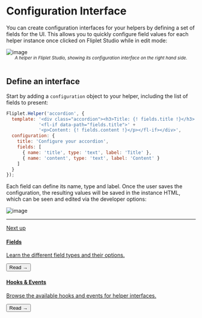 # Configuration Interface

You can create configuration interfaces for your helpers by defining a set of fields for the UI. This allows you to quickly configure field values for each helper instance once clicked on Fliplet Studio while in edit mode:

![image](/assets/img/helper-2.png)
<small style="text-align: center;display: block"><i>A helper in Fliplet Studio, showing its configuration interface on the right hand side.<br/><br /></i></small>

## Define an interface

Start by adding a `configuration` object to your helper, including the list of fields to present:

```js
Fliplet.Helper('accordion', {
  template: '<div class="accordion"><h3>Title: {! fields.title !}</h3>' +
            '<fl-if data-path="fields.title">' +
            '<p>Content: {! fields.content !}</p></fl-if></div>',
  configuration: {
    title: 'Configure your accordion',
    fields: [
      { name: 'title', type: 'text', label: 'Title' },
      { name: 'content', type: 'text', label: 'Content' }
    ]
  }
});
```

Each field can define its name, type and label. Once the user saves the configuration, the resulting values will be saved in the instance HTML, which can be seen and edited via the developer options:

![image](/assets/img/helper-3.png)

---

<section class="blocks alt">
  <a class="bl two" href="interface-fields.html">
    <div>
      <span class="pin">Next up</span>
      <h4>Fields</h4>
      <p>Learn the different field types and their options.</p>
      <button>Read &rarr;</button>
    </div>
  </a>
  <a class="bl two" href="interface-hooks.html">
    <div class="secondary">
      <span class="pin"><i class="fa fa-file-alt"></i></span>
      <h4>Hooks &amp; Events</h4>
      <p>Browse the available hooks and events for helper interfaces.</p>
      <button>Read &rarr;</button>
    </div>
  </a>
</section>